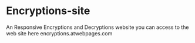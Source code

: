 # Encryptions-site
An Responsive Encryptions and Decryptions website 
you can access to the web site here encryptions.atwebpages.com
